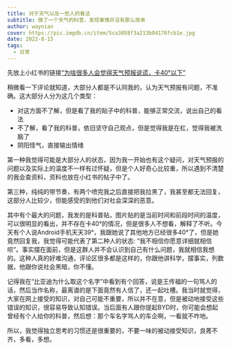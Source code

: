 ```yaml
---
title: 对于天气以及一些人的看法
subtitle: 做了一个天气的科普，发现事情并没有那么简单
author: waynian
cover: https://pic.imgdb.cn/item/5ca3058f3a213b04178fcb1e.jpg
date: 2022-8-15
tags: 
  - 日常
---
```



先放上小红书的链接[“为啥很多人会觉得天气预报说谎，卡40°以下”](https://www.xiaohongshu.com/discovery/item/62f6f29200000000120085fd?share_from_user_hidden=true&type=normal&xhsshare=WeixinSession&appuid=5ec098eb000000000100677a&apptime=1660565527)

稍微看一下评论就知道，大部分人都是不认同我的，认为天气预报有问题，不准确。这大部分人分为这几个类型：
- 对这方面不了解，但是看了我的贴子中的科普，能够正常交流，说出自己的看法
- 不了解，看了我的科普，依旧坚守自己观点，但是觉得我是在杠，觉得我被洗脑了
- 阴阳怪气，直接输出情绪

第一种我觉得可能是大部分人的状态，因为我一开始也有这个疑问，对天气预报的问题以及实际上的温度不一样有过怀疑，但是个人好奇心比较重，所以遇到不清楚的我会查资料，资料也放在小红书的帖子中了。

第三种，纯纯的带节奏，有两个喷完我之后直接把我拉黑了，我甚至都无法回复，这部分人比较少，但能感受的到他们对社会深深的恶意。

其中有个最大的问题，我发的是科普贴，图片贴的是当前时间和前段时间的温度，可以很明显的看出，并不存在卡40°的情况，但是很多人不想看，解释了不听。今天有个人说Android手机天天39°，我跟她说了其他地方已经很多40°了，但是她竟然回复我，我觉得可能代表了第二种人的状态: “我不相信你愿意详细就相信呗”。事实摆在面前，但是这群人并不会认识到自己有什么问题，我就相信我想的。这种人真的好难沟通，评论区很多都是这样的，你跟他讲科学，摆事实，列数据，他跟你说社会黑暗，你不懂。

记得我在“比亚迪为什么取这个名字”中看到有个回答，说是王传福的一句骂人的话，然后当作名称，最离谱的是下面竟然有人信了，还一起吐槽。我当时就觉得，大家在网上接受的知识，对自己可能不重要，所以并不在意，但是被动地接受这些错误的知识，很容易导致认知错误。当后面有人跟你提起BYD时，你可能会想起曾经有个人给你的科普，然后想：那个车名字骂人的车企啊，一看就不咋地。

所以，我觉得独立思考的习惯还是很重要的，不要一味的被动接受知识，良莠不齐，多看，多想。
